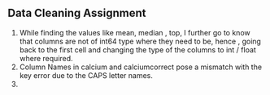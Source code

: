 ## Data Cleaning Assignment 


1. While finding the values like mean, median , top, I further go to know that columns are not of int64 type where they need to be, hence , going back to the first cell and changing the type of the columns to int / float where required. 
2. Column Names in calcium and calciumcorrect pose a mismatch with the key error due to the CAPS letter names. 
3. 